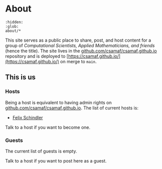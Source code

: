 # About

```{toctree}
:hidden:
:glob:
about/*
```

This site serves as a public place to share, post, and host content for a group of _Computational Scientists, Applied Mathematicians, and friends_ (hence the title).
The site lives in the [github.com/csamaf/csamaf.github.io](https://github.com/csamaf/csamaf.github.io) repository and is deployed to [https://csamaf.github.io/](https://csamaf.github.io/) on merge to `main`.


## This is us


### Hosts

Being a host is equivalent to having admin rights on [github.com/csamaf/csamaf.github.io](https://github.com/csamaf/csamaf.github.io).
The list of current hosts is:

- [Felix Schindler](about/felix)

Talk to a host if you want to become one.


### Guests

The current list of guests is empty.

Talk to a host if you want to post here as a guest.

